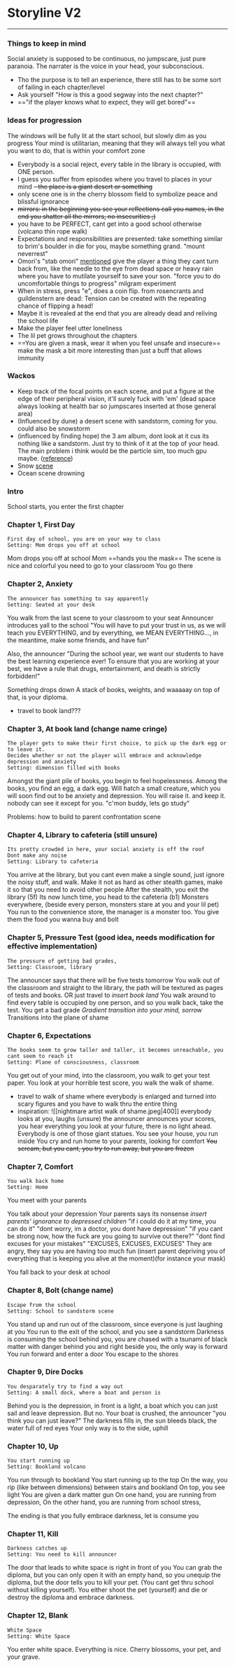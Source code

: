 # Storyline V2
---
### Things to keep in mind
Social anxiety is supposed to be continuous, no jumpscare, just pure paranoia.
The narrater is the voice in your head, your subconscious.
- Tho the purpose is to tell an experience, there still has to be some sort of failing in each chapter/level
- Ask yourself "How is this a good segway into the next chapter?"
- =="if the player knows what to expect, they will get bored"==

### Ideas for progression
The windows will be fully lit at the start school, but slowly dim as you progress
Your mind is utilitarian, meaning that they will always tell you what you want to do, that is within your comfort zone
- Everybody is a social reject, every table in the library is occupied, with ONE person.
- I guess you suffer from episodes where you travel to places in your mind
~~- the place is a giant desert or something~~
- only scene one is in the cherry blossom field to symbolize peace and blissful ignorance
- ~~mirrors: in the beginning you see your reflections call you names, in the end you shatter all the mirrors, no insecurities ;)~~
- you have to be PERFECT, cant get into a good school otherwise (volcano thin rope walk)
- Expectations and responsibilities are presented: take something similar to brim's boulder in die for you, maybe something grand. "mount neverrest"
- Omori's "stab omori" [mentioned](https://www.youtube.com/watch?v=rUDGlEWa4sE&ab_channel=DarylTalksGames) give the player a thing they cant turn back from, like the needle to the eye from dead space or heavy rain where you have to mutilate yourself to save your son. "force you to do uncomfortable things to progress" milgram experiment
- When in stress, press "e", does a coin flip. from rosencrants and guildenstern are dead: Tension can be created with the repeating chance of flipping a head!
- Maybe it is revealed at the end that you are already dead and reliving the school life
- Make the player feel utter loneliness
- The lil pet grows throughout the chapters
- ==You are given a mask, wear it when you feel unsafe and insecure== make the mask a bit more interesting than just a buff that allows immunity


### Wackos
- Keep track of the focal points on each scene, and put a figure at the edge of their peripheral vision, it'll surely fuck with 'em' (dead space always looking at health bar so jumpscares inserted at those general area)
- (Influenced by dune) a desert scene with sandstorm, coming for you. could also be snowstorm
- (influenced by finding hope) the 3 am album, dont look at it cus its nothing like a sandstorm. Just try to think of it at the top of your head. The main problem i think would be the particle sim, too much gpu maybe. ([reference](https://www.google.com/url?sa=i&url=https%3A%2F%2Fwallpaperaccess.com%2Fsandstorm&psig=AOvVaw1upUNwJhNXAOGAZEpiDez6&ust=1639784175595000&source=images&cd=vfe&ved=0CAsQjRxqFwoTCKDC9a6-6fQCFQAAAAAdAAAAABAE))
- Snow [scene](https://www.youtube.com/watch?v=SNP5QqAQqn4&ab_channel=GabrielAguiarProd.)
- Ocean scene drowning

### Intro
School starts, you enter the first chapter

### Chapter 1, First Day
```Context
First day of school, you are on your way to class
Setting: Mom drops you off at school
```
Mom drops you off at school
Mom ==hands you the mask==
The scene is nice and colorful
you need to go to your classroom
You go there


### Chapter 2, Anxiety
```Context
The announcer has something to say apparently
Setting: Seated at your desk
```
You walk from the last scene to your classroom to your seat
Announcer introduces yall to the school
"You will have to put your trust in us, as we will teach you EVERYTHING, and by everything, we MEAN EVERYTHING..., in the meantime, make some friends, and have fun"

Also, the announcer "During the school year, we want our students to have the best learning experience ever! To ensure that you are working at your best, we have a rule that drugs, entertainment, and death is strictly forbidden!"

Something drops down
A stack of books, weights, and waaaaay on top of that, is your diploma.
- travel to book land???

### Chapter 3, At book land (change name cringe)
```Context
The player gets to make their first choice, to pick up the dark egg or to leave it.
Decides whether or not the player will embrace and acknowledge depression and anxiety
Setting: dimension filled with books
```

Amongst the giant pile of books, you begin to feel hopelessness.
Among the books, you find an egg, a dark egg.
Will hatch a small creature, which you will soon find out to be anxiety and depression.
You will raise it. and keep it.
nobody can see it except for you.
"c'mon buddy, lets go study"

Problems: how to build to parent confrontation scene

### Chapter 4, Library to cafeteria (still unsure)
```Context
Its pretty crowded in here, your social anxiety is off the roof
Dont make any noise
Setting: Library to cafeteria
```
You arrive at the library, but you cant even make a single sound, just ignore the noisy stuff, and walk.
Make it not as hard as other stealth games, make it so that you need to avoid other people
After the stealth, you exit the library (5f)
Its now lunch time, you head to the cafeteria (b1)
Monsters everywhere, (beside every person, monsters stare at you and your lil pet)
You run to the convenience store, the manager is a monster too.
You give them the food you wanna buy and bolt


### Chapter 5, Pressure Test (good idea, needs modification for effective implementation)
```Context
The pressure of getting bad grades, 
Setting: Classroom, library
```
The announcer says that there will be five tests tomorrow
You walk out of the classroom and straight to the library, the path will be textured as pages of tests and books.
OR just travel to *insert book land*
You walk around to find every table is occupied by one person, and so you walk back, take the test.
You get a bad grade
*Gradient transition into your mind, sorrow*
Transitions into the plane of shame

### Chapter 6, Expectations
```Context
The books seem to grow taller and taller, it becomes unreachable, you cant seem to reach it
Setting: Plane of consciousness, classroom
```
You get out of your mind, into the classroom, you walk to get your test paper.
You look at your horrible test score, you walk the walk of shame.

- travel to walk of shame where everybody is enlarged and turned into scary figures and you have to walk thru the entire thing
- inspiration: ![[nightmare artist walk of shame.jpeg|400]]
everybody looks at you, laughs
(unsure) the announcer announces your scores, you hear everything
you look at your future, there is no light ahead.
Everybody is one of those giant statues.
You see your house, you run inside
You cry and run home to your parents, looking for comfort
~~You scream, but you cant, you try to run away, but you are frozen~~


### Chapter 7, Comfort
```Context
You walk back home
Setting: Home
```
You meet with your parents

You talk about your depression
Your parents says its nonsense
*insert parents' ignorance to depressed children*
"if i could do it at my time, you can do it"
"dont worry, im a doctor, you dont have depression"
"if you cant be strong now, how the fuck are you going to survive out there?"
"dont find excuses for your mistakes"
"EXCUSES, EXCUSES, EXCUSES"
They are angry, they say you are having too much fun (insert parent depriving you of everything that is keeping you alive at the moment)(for instance your mask)

You fall back to your desk at school

### Chapter 8, Bolt (change name)
```Context
Escape from the school
Setting: School to sandstorm scene
```
You stand up and run out of the classroom, since everyone is just laughing at you
You run to the exit of the school, and you see a sandstorm
Darkness is consuming the school behind you, you are chased with a tsunami of black matter
with danger behind you and right beside you, the only way is forward
You run forward and enter a door
You escape to the shores

### Chapter 9, Dire Docks
```Context
You desparately try to find a way out
Setting: A small dock, where a boat and person is
```
Behind you is the depression, in front is a light, a boat which you can just sail and leave depression. But no.
Your boat is crushed, the announcer "you think you can just leave?"
The darkness fills in, the sun bleeds black, the water full of red eyes
Your only way is to the side, uphill

### Chapter 10, Up
```Context
You start running up
Setting: Bookland volcano
```
You run through to bookland
You start running up to the top
On the way, you rip (like between dimensions) between stairs and bookland
On top, you see light
You are given a dark matter gun
On one hand, you are running from depression,
On the other hand, you are running from school stress,

The ending is that you fully embrace darkness, let is consume you

### Chapter 11, Kill
```Context
Darkness catches up
Setting: You need to kill announcer
```
The door that leads to white space is right in front of you
You can grab the diploma, but you can only open it with an empty hand, so you unequip the diploma, but the door tells you to kill your pet. (You cant get thru school without killing yourself).
You either shoot the pet (yourself) and die or destroy the diploma and embrace darkness.

### Chapter 12, Blank
```Context
White Space
Setting: White Space
```
You enter white space. Everything is nice.
Cherry blossoms, your pet, and your grave.